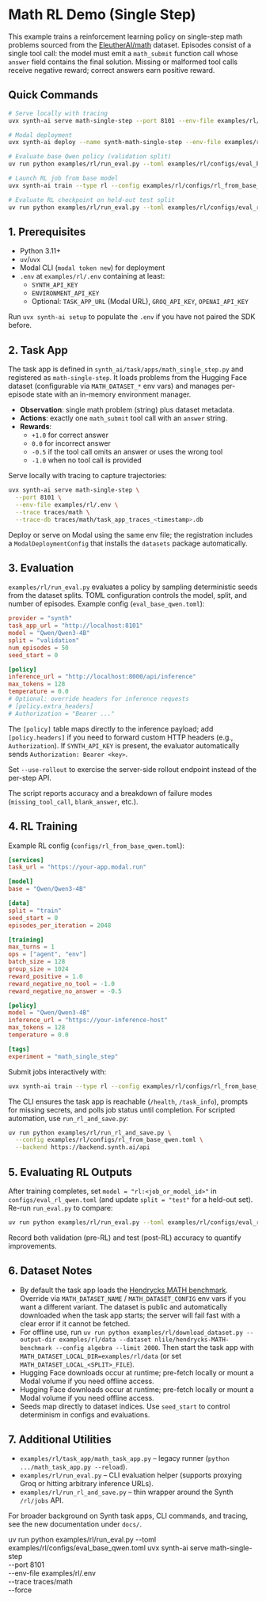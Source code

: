 # Math RL Demo (Single Step)

This example trains a reinforcement learning policy on single-step math problems sourced from the [EleutherAI/math](https://huggingface.co/datasets/EleutherAI/math) dataset. Episodes consist of a single tool call: the model must emit a `math_submit` function call whose `answer` field contains the final solution. Missing or malformed tool calls receive negative reward; correct answers earn positive reward.

## Quick Commands

```bash
# Serve locally with tracing
uvx synth-ai serve math-single-step --port 8101 --env-file examples/rl/.env --trace traces/math

# Modal deployment
uvx synth-ai deploy --name synth-math-single-step --env-file examples/rl/.env

# Evaluate base Qwen policy (validation split)
uv run python examples/rl/run_eval.py --toml examples/rl/configs/eval_base_qwen.toml

# Launch RL job from base model
uvx synth-ai train --type rl --config examples/rl/configs/rl_from_base_qwen.toml

# Evaluate RL checkpoint on held-out test split
uv run python examples/rl/run_eval.py --toml examples/rl/configs/eval_rl_qwen.toml
```

## 1. Prerequisites

- Python 3.11+
- `uv`/`uvx`
- Modal CLI (`modal token new`) for deployment
- `.env` at `examples/rl/.env` containing at least:
  - `SYNTH_API_KEY`
  - `ENVIRONMENT_API_KEY`
  - Optional: `TASK_APP_URL` (Modal URL), `GROQ_API_KEY`, `OPENAI_API_KEY`

Run `uvx synth-ai setup` to populate the `.env` if you have not paired the SDK before.

## 2. Task App

The task app is defined in `synth_ai/task/apps/math_single_step.py` and registered as `math-single-step`. It loads problems from the Hugging Face dataset (configurable via `MATH_DATASET_*` env vars) and manages per-episode state with an in-memory environment manager.

- **Observation**: single math problem (string) plus dataset metadata.
- **Actions**: exactly one `math_submit` tool call with an `answer` string.
- **Rewards**:
  - `+1.0` for correct answer
  - `0.0` for incorrect answer
  - `-0.5` if the tool call omits an answer or uses the wrong tool
  - `-1.0` when no tool call is provided

Serve locally with tracing to capture trajectories:

```bash
uvx synth-ai serve math-single-step \
  --port 8101 \
  --env-file examples/rl/.env \
  --trace traces/math \
  --trace-db traces/math/task_app_traces_<timestamp>.db
```

Deploy or serve on Modal using the same env file; the registration includes a `ModalDeploymentConfig` that installs the `datasets` package automatically.

## 3. Evaluation

`examples/rl/run_eval.py` evaluates a policy by sampling deterministic seeds from the dataset splits. TOML configuration controls the model, split, and number of episodes. Example config (`eval_base_qwen.toml`):

```toml
provider = "synth"
task_app_url = "http://localhost:8101"
model = "Qwen/Qwen3-4B"
split = "validation"
num_episodes = 50
seed_start = 0

[policy]
inference_url = "http://localhost:8000/api/inference"
max_tokens = 128
temperature = 0.0
# Optional: override headers for inference requests
# [policy.extra_headers]
# Authorization = "Bearer ..."
```

The `[policy]` table maps directly to the inference payload; add `[policy.headers]` if you need to forward custom HTTP headers (e.g., `Authorization`). If `SYNTH_API_KEY` is present, the evaluator automatically sends `Authorization: Bearer <key>`.

Set `--use-rollout` to exercise the server-side rollout endpoint instead of the per-step API.

The script reports accuracy and a breakdown of failure modes (`missing_tool_call`, `blank_answer`, etc.).

## 4. RL Training

Example RL config (`configs/rl_from_base_qwen.toml`):

```toml
[services]
task_url = "https://your-app.modal.run"

[model]
base = "Qwen/Qwen3-4B"

[data]
split = "train"
seed_start = 0
episodes_per_iteration = 2048

[training]
max_turns = 1
ops = ["agent", "env"]
batch_size = 128
group_size = 1024
reward_positive = 1.0
reward_negative_no_tool = -1.0
reward_negative_no_answer = -0.5

[policy]
model = "Qwen/Qwen3-4B"
inference_url = "https://your-inference-host"
max_tokens = 128
temperature = 0.0

[tags]
experiment = "math_single_step"
```

Submit jobs interactively with:

```bash
uvx synth-ai train --type rl --config examples/rl/configs/rl_from_base_qwen.toml
```

The CLI ensures the task app is reachable (`/health`, `/task_info`), prompts for missing secrets, and polls job status until completion. For scripted automation, use `run_rl_and_save.py`:

```bash
uv run python examples/rl/run_rl_and_save.py \
  --config examples/rl/configs/rl_from_base_qwen.toml \
  --backend https://backend.synth.ai/api
```

## 5. Evaluating RL Outputs

After training completes, set `model = "rl:<job_or_model_id>"` in `configs/eval_rl_qwen.toml` (and update `split = "test"` for a held-out set). Re-run `run_eval.py` to compare:

```bash
uv run python examples/rl/run_eval.py --toml examples/rl/configs/eval_rl_qwen.toml
```

Record both validation (pre-RL) and test (post-RL) accuracy to quantify improvements.

## 6. Dataset Notes

- By default the task app loads the [Hendrycks MATH benchmark](https://huggingface.co/datasets/nlile/hendrycks-MATH-benchmark). Override via `MATH_DATASET_NAME` / `MATH_DATASET_CONFIG` env vars if you want a different variant. The dataset is public and automatically downloaded when the task app starts; the server will fail fast with a clear error if it cannot be fetched.
- For offline use, run `uv run python examples/rl/download_dataset.py --output-dir examples/rl/data --dataset nlile/hendrycks-MATH-benchmark --config algebra --limit 2000`. Then start the task app with `MATH_DATASET_LOCAL_DIR=examples/rl/data` (or set `MATH_DATASET_LOCAL_<SPLIT>_FILE`).
- Hugging Face downloads occur at runtime; pre-fetch locally or mount a Modal volume if you need offline access.
- Hugging Face downloads occur at runtime; pre-fetch locally or mount a Modal volume if you need offline access.
- Seeds map directly to dataset indices. Use `seed_start` to control determinism in configs and evaluations.

## 7. Additional Utilities

- `examples/rl/task_app/math_task_app.py` – legacy runner (`python .../math_task_app.py --reload`).
- `examples/rl/run_eval.py` – CLI evaluation helper (supports proxying Groq or hitting arbitrary inference URLs).
- `examples/rl/run_rl_and_save.py` – thin wrapper around the Synth `/rl/jobs` API.

For broader background on Synth task apps, CLI commands, and tracing, see the new documentation under `docs/`.



uv run python examples/rl/run_eval.py --toml examples/rl/configs/eval_base_qwen.toml
uvx synth-ai serve math-single-step \
    --port 8101 \
    --env-file examples/rl/.env \
    --trace traces/math \
    --force
